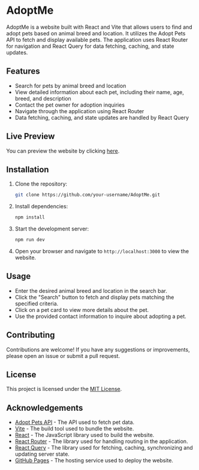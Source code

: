 # AdoptMe

AdoptMe is a website built with React and Vite that allows users to find and adopt pets based on animal breed and location. It utilizes the Adopt Pets API to fetch and display available pets. The application uses React Router for navigation and React Query for data fetching, caching, and state updates.

## Features

- Search for pets by animal breed and location
- View detailed information about each pet, including their name, age, breed, and description
- Contact the pet owner for adoption inquiries
- Navigate through the application using React Router
- Data fetching, caching, and state updates are handled by React Query

## Live Preview

You can preview the website by clicking [here](https://amoghkrishna55.github.io/AdoptMe).

## Installation

1. Clone the repository:

   ```bash
   git clone https://github.com/your-username/AdoptMe.git
   ```

2. Install dependencies:

   ```bash
   npm install
   ```

3. Start the development server:

   ```bash
   npm run dev
   ```

4. Open your browser and navigate to `http://localhost:3000` to view the website.

## Usage

- Enter the desired animal breed and location in the search bar.
- Click the "Search" button to fetch and display pets matching the specified criteria.
- Click on a pet card to view more details about the pet.
- Use the provided contact information to inquire about adopting a pet.

## Contributing

Contributions are welcome! If you have any suggestions or improvements, please open an issue or submit a pull request.

## License

This project is licensed under the [MIT License](LICENSE).

## Acknowledgements

- [Adopt Pets API](https://pets-v2.dev-apis.com/) - The API used to fetch pet data.
- [Vite](https://vitejs.dev/) - The build tool used to bundle the website.
- [React](https://reactjs.org/) - The JavaScript library used to build the website.
- [React Router](https://reactrouter.com/) - The library used for handling routing in the application.
- [React Query](https://react-query.tanstack.com/) - The library used for fetching, caching, synchronizing and updating server state.
- [GitHub Pages](https://pages.github.com/) - The hosting service used to deploy the website.

